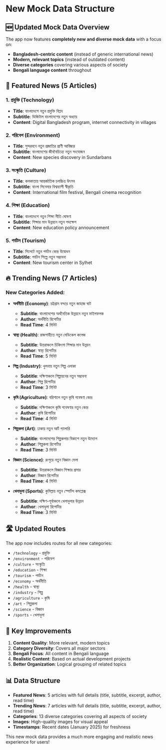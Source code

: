 # New Mock Data Structure

## 🆕 **Updated Mock Data Overview**

The app now features **completely new and diverse mock data** with a focus on:

- **Bangladesh-centric content** (instead of generic international news)
- **Modern, relevant topics** (instead of outdated content)
- **Diverse categories** covering various aspects of society
- **Bengali language content** throughout

## 📰 **Featured News (5 Articles)**

### 1. **প্রযুক্তি (Technology)**

- **Title**: বাংলাদেশে নতুন প্রযুক্তি বিপ্লব
- **Subtitle**: ডিজিটাল বাংলাদেশের নতুন অধ্যায়
- **Content**: Digital Bangladesh program, internet connectivity in villages

### 2. **পরিবেশ (Environment)**

- **Title**: সুন্দরবনে নতুন প্রজাতির প্রাণী আবিষ্কার
- **Subtitle**: বাংলাদেশের জীববৈচিত্র্যে নতুন সংযোজন
- **Content**: New species discovery in Sundarbans

### 3. **সংস্কৃতি (Culture)**

- **Title**: কলকাতায় আন্তর্জাতিক চলচ্চিত্র উৎসব
- **Subtitle**: বাংলা সিনেমার বিশ্বব্যাপী স্বীকৃতি
- **Content**: International film festival, Bengali cinema recognition

### 4. **শিক্ষা (Education)**

- **Title**: বাংলাদেশে নতুন শিক্ষা নীতি ঘোষণা
- **Subtitle**: শিক্ষার মান উন্নয়নে নতুন পদক্ষেপ
- **Content**: New education policy announcement

### 5. **পর্যটন (Tourism)**

- **Title**: সিলেটে নতুন পর্যটন কেন্দ্র উদ্বোধন
- **Subtitle**: পর্যটন শিল্পে নতুন সম্ভাবনা
- **Content**: New tourism center in Sylhet

## 🔥 **Trending News (7 Articles)**

### **New Categories Added:**

- **অর্থনীতি (Economy)**: চট্টগ্রাম বন্দরে নতুন জাহাজ ঘাট

  - **Subtitle**: বাংলাদেশের অর্থনৈতিক উন্নয়নে নতুন মাইলফলক
  - **Author**: অর্থনীতি রিপোর্টার
  - **Read Time**: 4 মিনিট

- **স্বাস্থ্য (Health)**: রাজশাহীতে নতুন মেডিকেল কলেজ

  - **Subtitle**: উত্তরাঞ্চলে চিকিৎসা শিক্ষার মান উন্নয়ন
  - **Author**: স্বাস্থ্য রিপোর্টার
  - **Read Time**: 5 মিনিট

- **শিল্প (Industry)**: খুলনায় নতুন শিল্প এলাকা

  - **Subtitle**: দক্ষিণাঞ্চলে শিল্পায়নের নতুন সম্ভাবনা
  - **Author**: শিল্প রিপোর্টার
  - **Read Time**: 3 মিনিট

- **কৃষি (Agriculture)**: বরিশালে নতুন কৃষি গবেষণা কেন্দ্র

  - **Subtitle**: দক্ষিণাঞ্চলে কৃষি গবেষণার নতুন কেন্দ্র
  - **Author**: কৃষি রিপোর্টার
  - **Read Time**: 4 মিনিট

- **শিল্পকলা (Art)**: ঢাকায় নতুন আর্ট গ্যালারি

  - **Subtitle**: বাংলাদেশের শিল্পকলার বিকাশে নতুন উদ্যোগ
  - **Author**: শিল্পকলা রিপোর্টার
  - **Read Time**: 3 মিনিট

- **বিজ্ঞান (Science)**: রংপুরে নতুন বিজ্ঞান মেলা

  - **Subtitle**: উত্তরাঞ্চলে বিজ্ঞান শিক্ষার প্রসার
  - **Author**: বিজ্ঞান রিপোর্টার
  - **Read Time**: 4 মিনিট

- **খেলাধুলা (Sports)**: কুমিল্লায় নতুন স্পোর্টস কমপ্লেক্স
  - **Subtitle**: দক্ষিণ-পূর্বাঞ্চলে খেলাধুলার উন্নয়ন
  - **Author**: খেলাধুলা রিপোর্টার
  - **Read Time**: 3 মিনিট

## 🛣️ **Updated Routes**

The app now includes routes for all new categories:

- `/technology` - প্রযুক্তি
- `/environment` - পরিবেশ
- `/culture` - সংস্কৃতি
- `/education` - শিক্ষা
- `/tourism` - পর্যটন
- `/economy` - অর্থনীতি
- `/health` - স্বাস্থ্য
- `/industry` - শিল্প
- `/agriculture` - কৃষি
- `/art` - শিল্পকলা
- `/science` - বিজ্ঞান
- `/sports` - খেলাধুলা

## 🎯 **Key Improvements**

1. **Content Quality**: More relevant, modern topics
2. **Category Diversity**: Covers all major sectors
3. **Bengali Focus**: All content in Bengali language
4. **Realistic Content**: Based on actual development projects
5. **Better Organization**: Logical grouping of related topics

## 📊 **Data Structure**

- **Featured News**: 5 articles with full details (title, subtitle, excerpt, author, read time)
- **Trending News**: 7 articles with full details (title, subtitle, excerpt, author, read time)
- **Categories**: 13 diverse categories covering all aspects of society
- **Images**: High-quality images for visual appeal
- **Timestamps**: Recent dates (January 2025) for freshness

This new mock data provides a much more engaging and realistic news experience for users!
